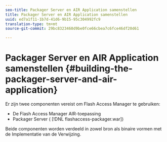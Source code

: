 ```yaml
---
seo-title: Packager Server en AIR Application samenstellen
title: Packager Server en AIR Application samenstellen
uuid: ed7a1f11-1b7d-41d6-9b15-95c304992fc9
translation-type: tm+mt
source-git-commit: 29bc8323460d9be0fce66cbea7c6fce46df20d61

---
```



# Packager Server en AIR Application samenstellen {#building-the-packager-server-and-air-application}

Er zijn twee componenten vereist om Flash Access Manager te gebruiken:

* De Flash Access Manager AIR-toepassing
* Packager Server ( [!DNL flashaccess-packager.war])

Beide componenten worden verdeeld in zowel bron als binaire vormen met de Implementatie van de Verwijzing.
